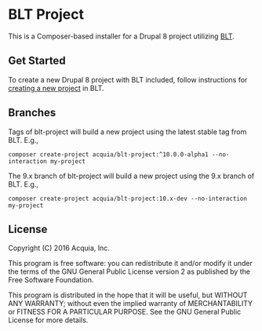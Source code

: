 # BLT Project

This is a Composer-based installer for a Drupal 8 project utilizing [BLT](https://github.com/acquia/blt).

## Get Started

To create a new Drupal 8 project with BLT included, follow instructions for [creating a new project](http://blt.readthedocs.io/en/stable/INSTALL/#creating-a-new-project-with-blt) in BLT.

## Branches

Tags of blt-project will build a new project using the latest stable tag from BLT. E.g.,

`composer create-project acquia/blt-project:^10.0.0-alpha1 --no-interaction my-project`

The 9.x branch of blt-project will build a new project using the 9.x branch of BLT. E.g.,

`composer create-project acquia/blt-project:10.x-dev --no-interaction my-project`

## License

Copyright (C) 2016 Acquia, Inc.

This program is free software: you can redistribute it and/or modify it under the terms of the GNU General Public License version 2 as published by the Free Software Foundation.

This program is distributed in the hope that it will be useful, but WITHOUT ANY WARRANTY; without even the implied warranty of MERCHANTABILITY or FITNESS FOR A PARTICULAR PURPOSE.  See the GNU General Public License for more details.
